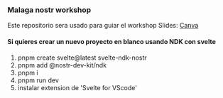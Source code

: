 ### Malaga nostr workshop

Este repositorio sera usado para guiar el workshop
Slides: [Canva](https://www.canva.com/design/DAF0-74i9po/e7EdaMzto2PfBdTDz5E_sg/view#1)

#### Si quieres crear un nuevo proyecto en blanco usando NDK con svelte

1. pnpm create svelte@latest svelte-ndk-nostr
2. pnpm add @nostr-dev-kit/ndk
3. pnpm i
4. pnpm run dev
5. instalar extension de 'Svelte for VScode'